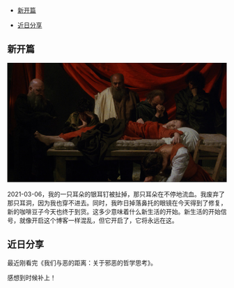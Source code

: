 - [新开篇](#---)

- [近日分享](#----)

  

## 新开篇

<img src="./docs/luvit1.png" alt="preview" style="zoom: 200%;" />

2021-03-06，我的一只耳朵的银耳钉被扯掉，那只耳朵在不停地流血。我废弃了那只耳洞，因为我也穿不进去。同时，我昨日掉落鼻托的眼镜在今天得到了修复，新的咖啡豆子今天也终于到货。这多少意味着什么新生活的开始。新生活的开始信号，就像开启这个博客一样混乱，但它开启了，它将永远在这。

## 近日分享

最近刚看完《我们与恶的距离：关于邪恶的哲学思考》。

感想到时候补上！



